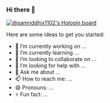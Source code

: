 ### Hi there 👋



[![@samriddhix1102's Holopin board](https://holopin.io/api/user/board?user=samriddhix1102)](https://holopin.io/@samriddhix1102)

Here are some ideas to get you started:

- 🔭 I’m currently working on ...
- 🌱 I’m currently learning ...
- 👯 I’m looking to collaborate on ...
- 🤔 I’m looking for help with ...
- 💬 Ask me about ...
- 📫 How to reach me: ...
- 😄 Pronouns: ...
- ⚡ Fun fact: ...
